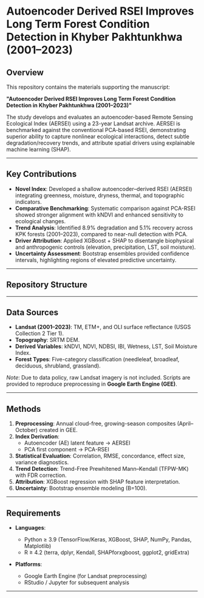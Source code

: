 # Autoencoder Derived RSEI Improves Long Term Forest Condition Detection in Khyber Pakhtunkhwa (2001–2023)


## Overview

This repository contains the materials supporting the manuscript:

**"Autoencoder Derived RSEI Improves Long Term Forest Condition Detection in Khyber Pakhtunkhwa (2001–2023)"**

The study develops and evaluates an autoencoder-based Remote Sensing Ecological Index (AERSEI) using a 23-year Landsat archive. AERSEI is benchmarked against the conventional PCA-based RSEI, demonstrating superior ability to capture nonlinear ecological interactions, detect subtle degradation/recovery trends, and attribute spatial drivers using explainable machine learning (SHAP).

---

## Key Contributions

- **Novel Index**: Developed a shallow autoencoder–derived RSEI (AERSEI) integrating greenness, moisture, dryness, thermal, and topographic indicators.  
- **Comparative Benchmarking**: Systematic comparison against PCA-RSEI showed stronger alignment with kNDVI and enhanced sensitivity to ecological changes.  
- **Trend Analysis**: Identified 8.9% degradation and 5.1% recovery across KPK forests (2001–2023), compared to near-null detection with PCA.  
- **Driver Attribution**: Applied XGBoost + SHAP to disentangle biophysical and anthropogenic controls (elevation, precipitation, LST, soil moisture).  
- **Uncertainty Assessment**: Bootstrap ensembles provided confidence intervals, highlighting regions of elevated predictive uncertainty.  

---

## Repository Structure


---

## Data Sources

- **Landsat (2001–2023)**: TM, ETM+, and OLI surface reflectance (USGS Collection 2 Tier 1).  
- **Topography**: SRTM DEM.  
- **Derived Variables**: kNDVI, NDVI, NDBSI, IBI, Wetness, LST, Soil Moisture Index.  
- **Forest Types**: Five-category classification (needleleaf, broadleaf, deciduous, shrubland, grassland).

*Note*: Due to data policy, raw Landsat imagery is not included. Scripts are provided to reproduce preprocessing in **Google Earth Engine (GEE)**.

---

## Methods

1. **Preprocessing**: Annual cloud-free, growing-season composites (April–October) created in GEE.  
2. **Index Derivation**:  
   - Autoencoder (AE) latent feature → AERSEI  
   - PCA first component → PCA-RSEI  
3. **Statistical Evaluation**: Correlation, RMSE, concordance, effect size, variance diagnostics.  
4. **Trend Detection**: Trend-Free Prewhitened Mann–Kendall (TFPW-MK) with FDR correction.  
5. **Attribution**: XGBoost regression with SHAP feature interpretation.  
6. **Uncertainty**: Bootstrap ensemble modeling (B=100).  

---

## Requirements

- **Languages**:  
  - Python ≥ 3.9 (TensorFlow/Keras, XGBoost, SHAP, NumPy, Pandas, Matplotlib)  
  - R ≥ 4.2 (terra, dplyr, Kendall, SHAPforxgboost, ggplot2, gridExtra)

- **Platforms**:  
  - Google Earth Engine (for Landsat preprocessing)  
  - RStudio / Jupyter for subsequent analysis  

---


